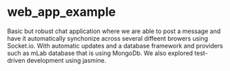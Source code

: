 # web_app_example

Basic but robust chat application where we are able to post a message and have it
automatically synchonize across several diffeent browers using Socket.io.
With automatic updates and a database framework and providers such as 
mLab database that is using MongoDb. We also explored test-driven development using jasmine.

